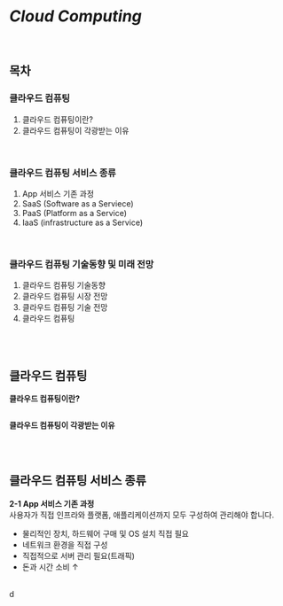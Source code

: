 # *Cloud Computing*  

<br>

## 목차
### 클라우드 컴퓨팅
1. 클라우드 컴퓨팅이란?
2. 클라우드 컴퓨팅이 각광받는 이유  

<br>

### 클라우드 컴퓨팅 서비스 종류
1. App 서비스 기존 과정
2. SaaS (Software as a Serviece)
3. PaaS (Platform as a Service)
4. IaaS (infrastructure as a Service)  

<br>

### 클라우드 컴퓨팅 기술동향 및 미래 전망
1. 클라우드 컴퓨팅 기술동향
2. 클라우드 컴퓨팅 시장 전망
3. 클라우드 컴퓨팅 기술 전망
4. 클라우드 컴퓨팅  
  
<br>
<br>
  
  
## 클라우드 컴퓨팅
**클라우드 컴퓨팅이란?**
````
````
**클라우드 컴퓨팅이 각광받는 이유**
````
````  

<br>


## 클라우드 컴퓨팅 서비스 종류
**2-1 App 서비스 기존 과정**  
사용자가 직접 인프라와 플랫폼, 애플리케이션까지 모두 구성하여 관리해야 합니다.
* 물리적인 장치, 하드웨어 구매 및 OS 설치 직접 필요
* 네트워크 환경을 직접 구성
* 직접적으로 서버 관리 필요(트래픽)
* 돈과 시간 소비 ↑  
<br>
d
